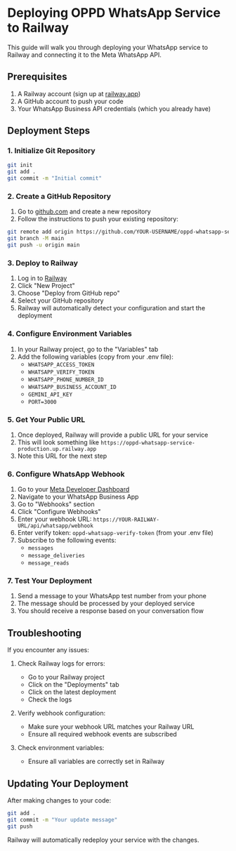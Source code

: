 # Deploying OPPD WhatsApp Service to Railway

This guide will walk you through deploying your WhatsApp service to Railway and connecting it to the Meta WhatsApp API.

## Prerequisites

1. A Railway account (sign up at [railway.app](https://railway.app/))
2. A GitHub account to push your code
3. Your WhatsApp Business API credentials (which you already have)

## Deployment Steps

### 1. Initialize Git Repository

```bash
git init
git add .
git commit -m "Initial commit"
```

### 2. Create a GitHub Repository

1. Go to [github.com](https://github.com) and create a new repository
2. Follow the instructions to push your existing repository:

```bash
git remote add origin https://github.com/YOUR-USERNAME/oppd-whatsapp-service.git
git branch -M main
git push -u origin main
```

### 3. Deploy to Railway

1. Log in to [Railway](https://railway.app/)
2. Click "New Project"
3. Choose "Deploy from GitHub repo"
4. Select your GitHub repository
5. Railway will automatically detect your configuration and start the deployment

### 4. Configure Environment Variables

1. In your Railway project, go to the "Variables" tab
2. Add the following variables (copy from your .env file):
   - `WHATSAPP_ACCESS_TOKEN`
   - `WHATSAPP_VERIFY_TOKEN`
   - `WHATSAPP_PHONE_NUMBER_ID`
   - `WHATSAPP_BUSINESS_ACCOUNT_ID`
   - `GEMINI_API_KEY`
   - `PORT=3000`

### 5. Get Your Public URL

1. Once deployed, Railway will provide a public URL for your service
2. This will look something like `https://oppd-whatsapp-service-production.up.railway.app`
3. Note this URL for the next step

### 6. Configure WhatsApp Webhook

1. Go to your [Meta Developer Dashboard](https://developers.facebook.com/)
2. Navigate to your WhatsApp Business App
3. Go to "Webhooks" section
4. Click "Configure Webhooks"
5. Enter your webhook URL: `https://YOUR-RAILWAY-URL/api/whatsapp/webhook`
6. Enter verify token: `oppd-whatsapp-verify-token` (from your .env file)
7. Subscribe to the following events:
   - `messages`
   - `message_deliveries`
   - `message_reads`

### 7. Test Your Deployment

1. Send a message to your WhatsApp test number from your phone
2. The message should be processed by your deployed service
3. You should receive a response based on your conversation flow

## Troubleshooting

If you encounter any issues:

1. Check Railway logs for errors:
   - Go to your Railway project
   - Click on the "Deployments" tab
   - Click on the latest deployment
   - Check the logs

2. Verify webhook configuration:
   - Make sure your webhook URL matches your Railway URL
   - Ensure all required webhook events are subscribed

3. Check environment variables:
   - Ensure all variables are correctly set in Railway

## Updating Your Deployment

After making changes to your code:

```bash
git add .
git commit -m "Your update message"
git push
```

Railway will automatically redeploy your service with the changes.
